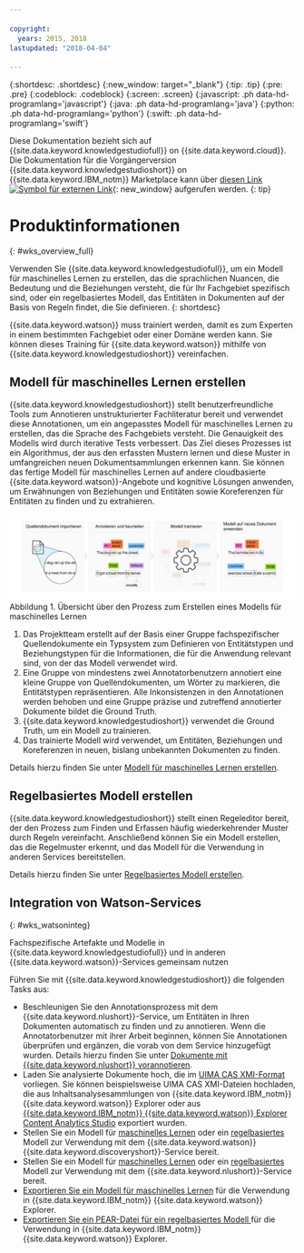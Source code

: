 ```yaml
---

copyright:
  years: 2015, 2018
lastupdated: "2018-04-04"

---
```


{:shortdesc: .shortdesc}
{:new_window: target="_blank"}
{:tip: .tip}
{:pre: .pre}
{:codeblock: .codeblock}
{:screen: .screen}
{:javascript: .ph data-hd-programlang='javascript'}
{:java: .ph data-hd-programlang='java'}
{:python: .ph data-hd-programlang='python'}
{:swift: .ph data-hd-programlang='swift'}

Diese Dokumentation bezieht sich auf {{site.data.keyword.knowledgestudiofull}} on {{site.data.keyword.cloud}}. Die Dokumentation für die Vorgängerversion {{site.data.keyword.knowledgestudioshort}} on {{site.data.keyword.IBM_notm}} Marketplace kann über [diesen Link![Symbol für externen Link](../../icons/launch-glyph.svg "Symbol für externen Link")](https://console.bluemix.net/docs/services/knowledge-studio/index.html){: new_window} aufgerufen werden.
{: tip}

# Produktinformationen
{: #wks_overview_full}

Verwenden Sie {{site.data.keyword.knowledgestudiofull}}, um ein Modell für maschinelles Lernen zu erstellen, das die sprachlichen Nuancen, die Bedeutung und die Beziehungen versteht, die für Ihr Fachgebiet spezifisch sind, oder ein regelbasiertes Modell, das Entitäten in Dokumenten auf der Basis von Regeln findet, die Sie definieren.
{: shortdesc}

{{site.data.keyword.watson}} muss trainiert werden, damit es zum Experten in einem bestimmten Fachgebiet oder einer Domäne werden kann. Sie können dieses Training für {{site.data.keyword.watson}} mithilfe von {{site.data.keyword.knowledgestudioshort}} vereinfachen.

## Modell für maschinelles Lernen erstellen

{{site.data.keyword.knowledgestudioshort}} stellt benutzerfreundliche Tools zum Annotieren unstrukturierter Fachliteratur bereit und verwendet diese Annotationen, um ein angepasstes Modell für maschinelles Lernen zu erstellen, das die Sprache des Fachgebiets versteht. Die Genauigkeit des Modells wird durch iterative Tests verbessert. Das Ziel dieses Prozesses ist ein Algorithmus, der aus den erfassten Mustern lernen und diese Muster in umfangreichen neuen Dokumentsammlungen erkennen kann. Sie können das fertige Modell für maschinelles Lernen auf andere cloudbasierte {{site.data.keyword.watson}}-Angebote und kognitive Lösungen anwenden, um Erwähnungen von Beziehungen und Entitäten sowie Koreferenzen für Entitäten zu finden und zu extrahieren.

![Übersicht über den Prozess zum Erstellen eines Modells für maschinelles Lernen](images/wks-ovw-anno.svg "Zeigt den Prozess zum Erstellen eines Modells für maschinelles Lernen, das Entitäten und Beziehungen in neuen Dokumenten finden kann.") Abbildung 1. Übersicht über den Prozess zum Erstellen eines Modells für maschinelles Lernen

1. Das Projektteam erstellt auf der Basis einer Gruppe fachspezifischer Quellendokumente ein Typsystem zum Definieren von Entitätstypen und Beziehungstypen für die Informationen, die für die Anwendung relevant sind, von der das Modell verwendet wird.
1. Eine Gruppe von mindestens zwei Annotatorbenutzern annotiert eine kleine Gruppe von Quellendokumenten, um Wörter zu markieren, die Entitätstypen repräsentieren. Alle Inkonsistenzen in den Annotationen werden behoben und eine Gruppe präzise und zutreffend annotierter Dokumente bildet die Ground Truth.
1. {{site.data.keyword.knowledgestudioshort}} verwendet die Ground Truth, um ein Modell zu trainieren.
1. Das trainierte Modell wird verwendet, um Entitäten, Beziehungen und Koreferenzen in neuen, bislang unbekannten Dokumenten zu finden.

Details hierzu finden Sie unter [Modell für maschinelles Lernen erstellen](/docs/services/watson-knowledge-studio/ml-annotator.html).

## Regelbasiertes Modell erstellen

{{site.data.keyword.knowledgestudioshort}} stellt einen Regeleditor bereit, der den Prozess zum Finden und Erfassen häufig wiederkehrender Muster durch Regeln vereinfacht. Anschließend können Sie ein Modell erstellen, das die Regelmuster erkennt, und das Modell für die Verwendung in anderen Services bereitstellen.

Details hierzu finden Sie unter [Regelbasiertes Modell erstellen](/docs/services/watson-knowledge-studio/rule-annotator.html).

## Integration von Watson-Services
{: #wks_watsoninteg}

Fachspezifische Artefakte und Modelle in {{site.data.keyword.knowledgestudiofull}} und in anderen {{site.data.keyword.watson}}-Services gemeinsam nutzen

Führen Sie mit {{site.data.keyword.knowledgestudioshort}} die folgenden Tasks aus:

- Beschleunigen Sie den Annotationsprozess mit dem {{site.data.keyword.nlushort}}-Service, um Entitäten in Ihren Dokumenten automatisch zu finden und zu annotieren. Wenn die Annotatorbenutzer mit ihrer Arbeit beginnen, können Sie Annotationen überprüfen und ergänzen, die vorab von dem Service hinzugefügt wurden. Details hierzu finden Sie unter [Dokumente mit {{site.data.keyword.nlushort}} vorannotieren](/docs/services/watson-knowledge-studio/preannotation.html#wks_preannotnlu).
- Laden Sie analysierte Dokumente hoch, die im [UIMA CAS XMI-Format](/docs/services/watson-knowledge-studio/preannotation.html#wks_uimaweximport) vorliegen. Sie können beispielsweise UIMA CAS XMI-Dateien hochladen, die aus Inhaltsanalysesammlungen von {{site.data.keyword.IBM_notm}} {{site.data.keyword.watson}} Explorer oder aus [{{site.data.keyword.IBM_notm}} {{site.data.keyword.watson}} Explorer Content Analytics Studio](/docs/services/watson-knowledge-studio/preannotation.html#wks_uimawexstudio) exportiert wurden.
- Stellen Sie ein Modell für [maschinelles Lernen](/docs/services/watson-knowledge-studio/publish-ml.html#wks_madiscovery) oder ein [regelbasiertes](/docs/services/watson-knowledge-studio/rule-annotator-model-use.html#wks_rule_discovery) Modell zur Verwendung mit dem {{site.data.keyword.watson}} {{site.data.keyword.discoveryshort}}-Service bereit.
- Stellen Sie ein Modell für [maschinelles Lernen](/docs/services/watson-knowledge-studio/publish-ml.html#wks_manlu) oder ein [regelbasiertes](/docs/services/watson-knowledge-studio/rule-annotator-model-use.html#wks_rule_nlu) Modell zur Verwendung mit dem {{site.data.keyword.nlushort}}-Service bereit.
- [Exportieren Sie ein Modell für maschinelles Lernen](/docs/services/watson-knowledge-studio/publish-ml.html#wks_maexport) für die Verwendung in {{site.data.keyword.IBM_notm}} {{site.data.keyword.watson}} Explorer.
- [Exportieren Sie ein PEAR-Datei für ein regelbasiertes Modell ](/docs/services/watson-knowledge-studio/rule-annotator-model-use.html#wks_rule_export) für die Verwendung in {{site.data.keyword.IBM_notm}} {{site.data.keyword.watson}} Explorer.
